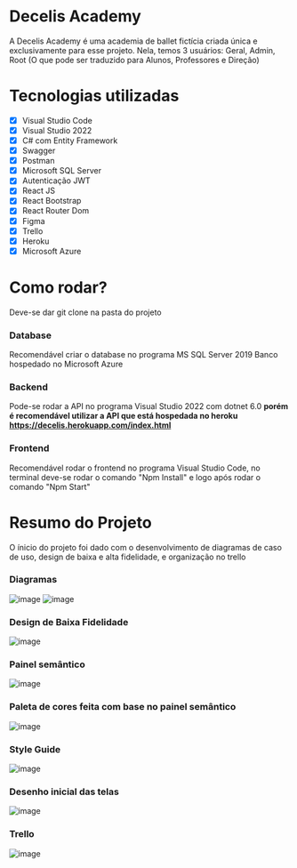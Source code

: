 # Decelis Academy

A Decelis Academy é uma academia de ballet fictícia criada única e exclusivamente para esse projeto.
Nela, temos 3 usuários: Geral, Admin, Root (O que pode ser traduzido para Alunos, Professores e Direção)

# Tecnologias utilizadas
- [x] Visual Studio Code
- [x] Visual Studio 2022
- [x] C# com Entity Framework
- [x] Swagger
- [x] Postman
- [x] Microsoft SQL Server
- [x] Autenticação JWT
- [x] React JS
- [x] React Bootstrap
- [x] React Router Dom
- [x] Figma
- [x] Trello
- [x] Heroku
- [x] Microsoft Azure

# Como rodar?
Deve-se dar git clone na pasta do projeto

### Database
Recomendável criar o database no programa MS SQL Server 2019
Banco hospedado no Microsoft Azure

### Backend
Pode-se rodar a API no programa Visual Studio 2022 com dotnet 6.0
**porém é recomendável utilizar a API que está hospedada no heroku https://decelis.herokuapp.com/index.html**
### Frontend
Recomendável rodar o frontend no programa Visual Studio Code, no terminal deve-se rodar o comando "Npm Install" e logo após rodar o comando "Npm Start"

# Resumo do Projeto

O ínicio do projeto foi dado com o desenvolvimento de diagramas de caso de uso, design de baixa e alta fidelidade, e organização no trello
### Diagramas
![image](https://user-images.githubusercontent.com/60114640/183318001-5115f0a5-b38a-4556-bb2d-08a463e21209.png)
![image](https://user-images.githubusercontent.com/60114640/183318005-0c8e4817-947a-45b5-b943-b5959545d922.png)

### Design de Baixa Fidelidade
![image](https://user-images.githubusercontent.com/60114640/183317319-4cffa77c-b7de-4d55-ae48-493e67b6b2f2.png)

### Painel semântico
![image](https://user-images.githubusercontent.com/60114640/183317385-6b2fd66a-4ca4-4fbf-88d9-67e44659cbd6.png)

### Paleta de cores feita com base no painel semântico
![image](https://user-images.githubusercontent.com/60114640/183317443-ffeb15a3-4bf1-4d8d-894e-19ed06e52eec.png)

### Style Guide
![image](https://user-images.githubusercontent.com/60114640/183317488-30e09a33-e369-48f8-a191-72413fed4626.png)

### Desenho inicial das telas
![image](https://user-images.githubusercontent.com/60114640/183317606-cebaee5d-e3cc-42ba-9d58-e55ec7b86a02.png)

### Trello
![image](https://user-images.githubusercontent.com/60114640/183317615-170ad57e-f5a4-41be-977c-8aeebaa608e9.png)





